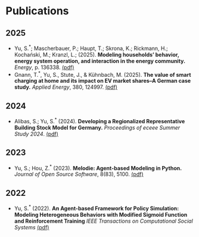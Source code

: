 # Publications

## 2025

* Yu, S.<sup>*</sup>; Mascherbauer, P.; Haupt, T.; Skrona, K.; Rickmann, H.; Kochański, M.; Kranzl, L.; (2025). **Modeling households’ behavior, energy system operation, and interaction in the energy community.** _Energy_, p. 136338. [(pdf)](./pdfs/2025_EGY_FLEX-Introduction.pdf)
* Gnann, T.<sup>*</sup>, Yu, S., Stute, J., & Kühnbach, M. (2025). **The value of smart charging at home and its impact on EV market shares–A German case study.** _Applied Energy_, 380, 124997. [(pdf)](./pdfs/2025_APEN_FLEX-EV.pdf)

## 2024

* Alibas, S.; Yu, S.<sup>*</sup> (2024). **Developing a Regionalized Representative Building Stock Model for Germany.** _Proceedings of eceee Summer Study 2024_. [(pdf)](./pdfs/2024_ECEEE_RENDER-BuildingStock.pdf)

## 2023

* Yu, S.; Hou, Z.<sup>*</sup> (2023). **Melodie: Agent-based Modeling in Python.** _Journal of Open Source Software_, 8(83), 5100. [(pdf)](./pdfs/2023_JOSS_Melodie.pdf)

## 2022

* Yu, S.<sup>*</sup> (2022). **An Agent-based Framework for Policy Simulation: Modeling Heterogeneous Behaviors with Modified Sigmoid Function and Reinforcement Training** _IEEE Transactions on Computational Social Systems_ [(pdf)](./pdfs/2022_IEEE_ABMPolicySimulationFramework.pdf)
